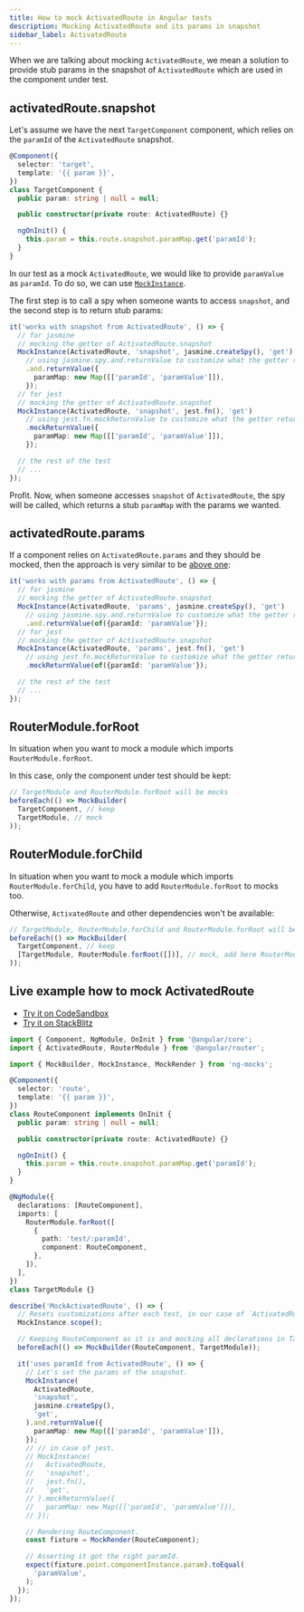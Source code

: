 ```yaml
---
title: How to mock ActivatedRoute in Angular tests 
description: Mocking ActivatedRoute and its params in snapshot
sidebar_label: ActivatedRoute
---
```


When we are talking about mocking `ActivatedRoute`,
we mean a solution to provide stub params in the snapshot of `ActivatedRoute`
which are used in the component under test.

## activatedRoute.snapshot

Let's assume we have the next `TargetComponent` component,
which relies on the `paramId` of the `ActivatedRoute` snapshot. 

```ts
@Component({
  selector: 'target',
  template: '{{ param }}',
})
class TargetComponent {
  public param: string | null = null;

  public constructor(private route: ActivatedRoute) {}

  ngOnInit() {
    this.param = this.route.snapshot.paramMap.get('paramId');
  }
}
```

In our test as a mock `ActivatedRoute`, we would like to provide `paramValue` as `paramId`.
To do so, we can use [`MockInstance`](/api/MockInstance.md).

The first step is to call a spy when someone wants to access `snapshot`,
and the second step is to return stub params:

```ts
it('works with snapshot from ActivatedRoute', () => {
  // for jasmine
  // mocking the getter of ActivatedRoute.snapshot
  MockInstance(ActivatedRoute, 'snapshot', jasmine.createSpy(), 'get')
    // using jasmine.spy.and.returnValue to customize what the getter returns.
    .and.returnValue({
      paramMap: new Map([['paramId', 'paramValue']]),
    });
  // for jest
  // mocking the getter of ActivatedRoute.snapshot
  MockInstance(ActivatedRoute, 'snapshot', jest.fn(), 'get')
    // using jest.fn.mockReturnValue to customize what the getter returns.
    .mockReturnValue({
      paramMap: new Map([['paramId', 'paramValue']]),
    });

  // the rest of the test
  // ...
});
```

Profit. Now, when someone accesses `snapshot` of `ActivatedRoute`, the spy will be called,
which returns a stub `paramMap` with the params we wanted.

## activatedRoute.params

If a component relies on `ActivatedRoute.params` and they should be mocked,
then the approach is very similar to be [above one](#activatedroutesnapshot): 

```ts
it('works with params from ActivatedRoute', () => {
  // for jasmine
  // mocking the getter of ActivatedRoute.snapshot
  MockInstance(ActivatedRoute, 'params', jasmine.createSpy(), 'get')
    // using jasmine.spy.and.returnValue to customize what the getter returns.
    .and.returnValue(of({paramId: 'paramValue'});
  // for jest
  // mocking the getter of ActivatedRoute.snapshot
  MockInstance(ActivatedRoute, 'params', jest.fn(), 'get')
    // using jest.fn.mockReturnValue to customize what the getter returns.
    .mockReturnValue(of({paramId: 'paramValue'});

  // the rest of the test
  // ...
});
```

## RouterModule.forRoot

In situation when you want to mock a module which imports `RouterModule.forRoot`.

In this case, only the component under test should be kept:

```ts
// TargetModule and RouterModule.forRoot will be mocks
beforeEach(() => MockBuilder(
  TargetComponent, // keep
  TargetModule, // mock
));
```

## RouterModule.forChild

In situation when you want to mock a module which imports `RouterModule.forChild`,
you have to add `RouterModule.forRoot` to mocks too.

Otherwise, `ActivatedRoute` and other dependencies won't be available: 

```ts
// TargetModule, RouterModule.forChild and RouterModule.forRoot will be mocks
beforeEach(() => MockBuilder(
  TargetComponent, // keep
  [TargetModule, RouterModule.forRoot([])], // mock, add here RouterModule.forRoot([])
));
```

## Live example how to mock ActivatedRoute

- [Try it on CodeSandbox](https://codesandbox.io/p/sandbox/github/help-me-mom/ng-mocks-sandbox/tree/tests/?file=/src/examples/MockActivatedRoute/test.spec.ts&initialpath=%3Fspec%3DMockActivatedRoute)
- [Try it on StackBlitz](https://stackblitz.com/github/help-me-mom/ng-mocks-sandbox/tree/tests?file=src/examples/MockActivatedRoute/test.spec.ts&initialpath=%3Fspec%3DMockActivatedRoute)

```ts title="https://github.com/help-me-mom/ng-mocks/blob/master/examples/MockActivatedRoute/test.spec.ts"
import { Component, NgModule, OnInit } from '@angular/core';
import { ActivatedRoute, RouterModule } from '@angular/router';

import { MockBuilder, MockInstance, MockRender } from 'ng-mocks';

@Component({
  selector: 'route',
  template: '{{ param }}',
})
class RouteComponent implements OnInit {
  public param: string | null = null;

  public constructor(private route: ActivatedRoute) {}

  ngOnInit() {
    this.param = this.route.snapshot.paramMap.get('paramId');
  }
}

@NgModule({
  declarations: [RouteComponent],
  imports: [
    RouterModule.forRoot([
      {
        path: 'test/:paramId',
        component: RouteComponent,
      },
    ]),
  ],
})
class TargetModule {}

describe('MockActivatedRoute', () => {
  // Resets customizations after each test, in our case of `ActivatedRoute`.
  MockInstance.scope();

  // Keeping RouteComponent as it is and mocking all declarations in TargetModule.
  beforeEach(() => MockBuilder(RouteComponent, TargetModule));

  it('uses paramId from ActivatedRoute', () => {
    // Let's set the params of the snapshot.
    MockInstance(
      ActivatedRoute,
      'snapshot',
      jasmine.createSpy(),
      'get',
    ).and.returnValue({
      paramMap: new Map([['paramId', 'paramValue']]),
    });
    // // in case of jest.
    // MockInstance(
    //   ActivatedRoute,
    //   'snapshot',
    //   jest.fn(),
    //   'get',
    // ).mockReturnValue({
    //   paramMap: new Map([['paramId', 'paramValue']]),
    // });

    // Rendering RouteComponent.
    const fixture = MockRender(RouteComponent);

    // Asserting it got the right paramId.
    expect(fixture.point.componentInstance.param).toEqual(
      'paramValue',
    );
  });
});
```
